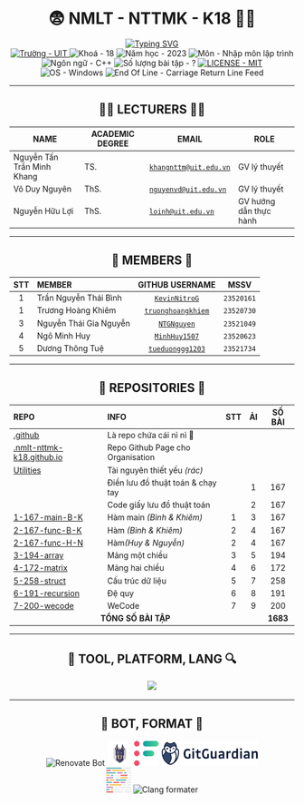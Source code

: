 <h1 align="center"><a href="https://github.com/NMLT-NTTMK-K18" style="color: inherit; text-decoration: none;">😨 NMLT - NTTMK - K18 😵‍💫</a></h1>

<div align="center">
	<a href="https://github.com/NMLT-NTTMK-K18"><img src="https://readme-typing-svg.herokuapp.com?font=JetBrains+Mono&duration=4000&pause=800&color=FDFFB6&background=222436&center=true&vCenter=true&random=true&width=500&lines=UIT;NH%E1%BA%ACP+M%C3%94N+L%E1%BA%ACP+TR%C3%8CNH;NGUY%E1%BB%84N+T%E1%BA%A4N+TR%E1%BA%A6N+MINH+KHANG;1000+B%C3%80I+CODE+THI%E1%BA%BEU+NHI;NMLT+NTTMK+K18;TR%C6%AF%E1%BB%9CNG+%C4%90%E1%BA%A0I+H%E1%BB%8CC+C%C3%94NG+NGH%E1%BB%86+TH%C3%94NG+TIN" alt="Typing SVG" /></a>
</div>

<!-- Source: https://git.io/typing-svg-->

<div align="center">
	<a href="https://uit.edu.vn/">
		<img src="https://img.shields.io/badge/tr%C6%B0%E1%BB%9Dng-UIT-a0c4ff?style=for-the-badge" alt="Trường - UIT">
	</a>
	<img src="https://img.shields.io/badge/kho%C3%A1-18-9bf6ff?style=for-the-badge" alt="Khoá - 18">
	<img src="https://img.shields.io/badge/n%C4%83m_h%E1%BB%8Dc-2023-caffbf?style=for-the-badge" alt="Năm học - 2023">
	<img src="https://img.shields.io/badge/m%C3%B4n-nh%E1%BA%ADp_m%C3%B4n_l%E1%BA%ADp_tr%C3%ACnh-fdffb6?style=for-the-badge" alt="Môn - Nhập môn lập trình">
	<img src="https://img.shields.io/badge/ng%C3%B4n_ng%E1%BB%AF-C%2B%2B-ffd6a5?style=for-the-badge" alt="Ngôn ngữ - C++">
	<img src="https://img.shields.io/badge/s%E1%BB%91%20l%C6%B0%E1%BB%A3ng%20b%C3%A0i%20t%E1%BA%ADp-%3F-ffadad?style=for-the-badge" alt="Số lượng bài tập - ?">
	<a href="./LICENSE">
		<img src="https://img.shields.io/badge/License-MIT-ffc6ff?style=for-the-badge" alt="LICENSE - MIT">
	</a>
	<img src="https://img.shields.io/badge/OS-Windows-bdb2ff?style=for-the-badge&logo=windows%2011" alt="OS - Windows">
	<img src="https://img.shields.io/badge/EOL-CRLF-a0c4ff?style=for-the-badge" alt="End Of Line - Carriage Return Line Feed">
</div>

---

<h2 align="center">🧑‍🏫 LECTURERS 👨‍🏫</h2>

<div align="center">
	<center>
		<table class="center-table">
			<thead>
				<tr>
					<th><b>NAME</B></th>
					<th><b>ACADEMIC DEGREE</B></th>
					<th><b>EMAIL</B></th>
					<th><b>ROLE</B></th>
				</tr>
			</thead>
			<tbody>
				<tr>
					<td>Nguyễn Tấn Trần Minh Khang</td>
					<td>TS.</td>
					<td><code><a href="mailto:khangnttm@uit.edu.vn">khangnttm@uit.edu.vn</a></code></td>
					<td>GV lý thuyết</td>
				</tr>
				<tr>
					<td>Võ Duy Nguyên</td>
					<td>ThS.</td>
					<td><code><a href="mailto:nguyenvd@uit.edu.vn">nguyenvd@uit.edu.vn</a></code></td>
					<td>GV lý thuyết</td>
				</tr>
				<tr>
					<td>Nguyễn Hữu Lợi</td>
					<td>ThS.</td>
					<td><code><a href="mailto:loinh@uit.edu.vn">loinh@uit.edu.vn</a></code></td>
					<td>GV hướng dẫn thực hành</td>
				</tr>
			</tbody>
		</table>
	</center>
</div>

---

<h2 align="center">🧒 MEMBERS 🧒</h2>

<div align="center">
	<center>
		<table class="center-table">
			<thead>
				<tr>
					<th align="center"><b>STT</b></th>
					<th align="left"><b>MEMBER</b></th>
					<th align="center"><b>GITHUB USERNAME</b></th>
					<th align="center"><b>MSSV</b></th>
				</tr>
			</thead>
			<tbody>
				<tr>
					<td align="center">1</td>
					<td>Trần Nguyễn Thái Bình</td>
					<td align="center"><code><a href="https://github.com/KevinNitroG">KevinNitroG</a></code></td>
					<td align="center"><code>23520161</code></td>
				</tr>
				<tr>
					<td align="center">1</td>
					<td>Trương Hoàng Khiêm</td>
					<td align="center"><code><a href="https://github.com/truonghoangkhiem">truonghoangkhiem</a></code></td>
					<td align="center"><code>23520730</code></td>
				</tr>
				<tr>
					<td align="center">3</td>
					<td>Nguyễn Thái Gia Nguyễn</td>
					<td align="center"><code><a href="https://github.com/NTGNguyen">NTGNguyen</a></code></td>
					<td align="center"><code>23521049</code></td>
				</tr>
				<tr>
					<td align="center">4</td>
					<td>Ngô Minh Huy</td>
					<td align="center"><code><a href="https://github.com/MinhHuy1507">MinhHuy1507</a></code></td>
					<td align="center"><code>23520623</code></td>
				</tr>
				<tr>
					<td align="center">5</td>
					<td>Dương Thông Tuệ</td>
					<td align="center"><code><a href="https://github.com/tueduonggg1203">tueduonggg1203</a></code></td>
					<td align="center"><code>23521734</code></td>
				</tr>
			</tbody>
		</table>
	</center>
</div>

---

<h2 align="center">📁 REPOSITORIES 📂</h2>

<div align="center">
	<center>
		<table class="center-table">
			<thead>
				<tr>
					<th align="left"><b>REPO</b></th>
					<th align="left"><b>INFO</b></th>
					<th><b>STT</b></th>
					<th><b>ẢI</b></th>
					<th><b>SỐ BÀI</b></th>
				</tr>
			</thead>
			<tbody>
				<tr>
					<td><a href="../../../.github">.github</a></td>
					<td>Là repo chứa cái nì nì 🤥</td>
					<td></td>
					<td></td>
					<td></td>
				</tr>
				<tr>
					<td><a href="../../../.nmlt-nttmk-k18.github.io">.nmlt-nttmk-k18.github.io</a></td>
					<td>Repo Github Page cho Organisation</td>
					<td></td>
					<td></td>
					<td></td>
				</tr>
				<tr>
					<td><a href="../../../Utilities">Utilities</a></td>
					<td>Tài nguyên thiết yếu <i>(rác)</i></td>
					<td></td>
					<td></td>
					<td></td>
				</tr>
				<tr>
					<td></td>
					<td>Điền lưu đồ thuật toán & chạy tay</td>
					<td></td>
					<td align="center">1</td>
					<td align="center">167</td>
					</tr>
					<tr>
					<td></td>
					<td>Code giấy lưu đồ thuật toán</td>
					<td></td>
					<td align="center">2</td>
					<td align="center">167</td>
					</tr>
				<tr>
					<td><a href="../../../1-167-main-B-K">1-167-main-B-K</a></td>
					<td>Hàm main <i>(Bình & Khiêm)</i></td>
					<td align="center">1</td>
					<td align="center">3</td>
					<td align="center">167</td>
				</tr>
				<tr>
					<td><a href="../../../2-167-func-B-K">2-167-func-B-K</a></td>
					<td>Hàm <i>(Bình & Khiêm)</i></td>
					<td align="center">2</td>
					<td align="center">4</td>
					<td align="center">167</td>
				</tr>
				<tr>
					<td><a href="../../../2-167-func-H-N">2-167-func-H-N</a></td>
					<td>Hàm<i>(Huy & Nguyễn)</i></td>
					<td align="center">2</td>
					<td align="center">4</td>
					<td align="center">167</td>
				</tr>
				<tr>
					<td><a href="../../../3-194-array">3-194-array</a></td>
					<td>Mảng một chiều</td>
					<td align="center">3</td>
					<td align="center">5</td>
					<td align="center">194</td>
				</tr>
				<tr>
					<td><a href="../../../4-172-matrix">4-172-matrix</a></td>
					<td>Mảng hai chiều</td>
					<td align="center">4</td>
					<td align="center">6</td>
					<td align="center">172</td>
				</tr>
				<tr>
					<td><a href="../../../5-258-struct">5-258-struct</a></td>
					<td>Cấu trúc dữ liệu</td>
					<td align="center">5</td>
					<td align="center">7</td>
					<td align="center">258</td>
				</tr>
				<tr>
					<td><a href="../../../6-191-recursion">6-191-recursion</a></td>
					<td>Đệ quy</td>
					<td align="center">6</td>
					<td align="center">8</td>
					<td align="center">191</td>
				</tr>
				<tr>
					<td><a href="../../../7-200-wecode">7-200-wecode</a></td>
					<td>WeCode</td>
					<td align="center">7</td>
					<td align="center">9</td>
					<td align="center">200</td>
				</tr>
				<tr>
					<td colspan="4" align="center"><strong>TỔNG SỐ BÀI TẬP</strong></td>
					<td align="center"><strong>1683</strong></td>
				</tr>
			</tbody>
		</table>
	</center>
</div>

---

<h2 align="center">🔮 TOOL, PLATFORM, LANG 🔍</h2>

<p align="center">
  <a href="https://skillicons.dev">
    <img src="https://skillicons.dev/icons?i=cpp,py,md,regex,bash,git,github,githubactions,visualstudio,vscode&perline=5&theme=dark" />
  </a>
</p>

---

<h2 align="center">🤖 BOT, FORMAT 🔨</h2>

<div class="svg-container" align="center">
    <img height="44px" src="https://avatars.githubusercontent.com/u/25180681?v=4" alt="Renovate Bot" />
    <img height="44px" src="/img/snyk-avatar-transparent.png" alt="Snyk" />
    <img height="44px" src="/img/codefactor-icon-svgrepo-com.svg" alt="CodeFactor" />
    <img height="44px" src="/img/gitguardian.svg" alt="Gitguardian" />
    <br>
    <img height="44px" src="/img/prettier-svgrepo-com.svg" alt="Prettier" />
    <img height="44px" src="https://llvm.org/img/LLVMWyvernSmall.png" alt="Clang formater" />
</div>
